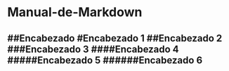 # Manual-de-Markdown

##Encabezado
#Encabezado 1
##Encabezado 2
###Encabezado 3
####Encabezado 4
#####Encabezado 5
######Encabezado 6
---
